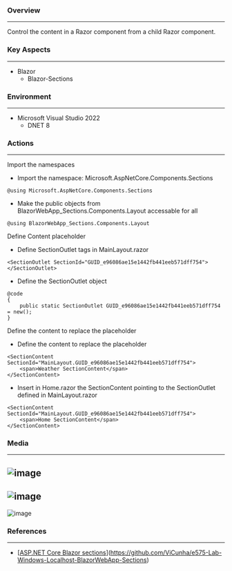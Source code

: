 
### Overview
---
Control the content in a Razor component from a child Razor component.
   
### Key Aspects
---
- Blazor
  - Blazor-Sections

### Environment
---
- Microsoft Visual Studio 2022
  - DNET 8

### Actions
---
Import the namespaces
  - Import the namespace: Microsoft.AspNetCore.Components.Sections
```
@using Microsoft.AspNetCore.Components.Sections
```
  - Make the public objects from BlazorWebApp_Sections.Components.Layout accessable for all
```
@using BlazorWebApp_Sections.Components.Layout
```

Define Content placeholder
- Define SectionOutlet tags in MainLayout.razor
```
<SectionOutlet SectionId="GUID_e96086ae15e1442fb441eeb571dff754">
</SectionOutlet>
```
- Define the SectionOutlet object
```
@code 
{
    public static SectionOutlet GUID_e96086ae15e1442fb441eeb571dff754 = new();
}
```

Define the content to replace the placeholder
- Define the content to replace the placeholder
```
<SectionContent SectionId="MainLayout.GUID_e96086ae15e1442fb441eeb571dff754">
    <span>Weather SectionContent</span>
</SectionContent>
```
- Insert in Home.razor the SectionContent pointing to the SectionOutlet defined in MainLayout.razor
```
<SectionContent SectionId="MainLayout.GUID_e96086ae15e1442fb441eeb571dff754">
    <span>Home SectionContent</span>
</SectionContent>
```

### Media
---
![image](https://github.com/user-attachments/assets/ecf14a8c-68aa-49b2-b488-cdc3ae1adb0e)
---
![image](https://github.com/user-attachments/assets/49b06bc7-c475-4734-a3e0-62b0a9183643)
---
![image](https://github.com/user-attachments/assets/be6570d5-9501-446e-a920-21f3cf5d1a2c)


### References
---
- [[ASP.NET Core Blazor sections](https://#)](https://github.com/ViCunha/e575-Lab-Windows-Localhost-BlazorWebApp-Sections)
